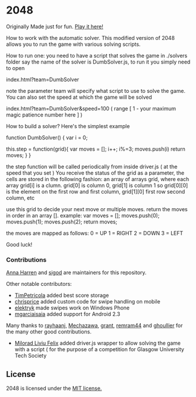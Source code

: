# 2048
Originally Made just for fun. [Play it here!](http://gabrielecirulli.github.io/2048/)

How to work with the automatic solver.
This modified version of 2048 allows you to run the game with various solving scripts.

How to run one: you need to have a script that solves the game in ./solvers folder
say the name of the solver is DumbSolver.js, to run it you simply need to open

index.html?team=DumbSolver

note the parameter team will specify what script to use to solve the game.
You can also set the speed at which the game will be solved

index.html?team=DumbSolver&speed=100 ( range [ 1 - your maximum magic patience number here ] )

How to build a solver? Here's the simplest example

function DumbSolver()
{
  var i = 0;
  
  this.step = function(grid){
    var moves = [];
    i++;
    i%=3; 
    moves.push(i)
    return moves;
  }
}

the step function will be called periodically from inside driver.js ( at the speed that you set )
You receive the status of the grid as a parameter, the cells are stored in the following fashion:
an array of arrays grid, where each array grid[i] is a clumn.
grid[0] is column 0, grid[1] is column 1
so grid[0][0] is the element on the first row and first column, grid[1][0] first row second column, etc

use this grid to decide your next move or multiple moves. 
return the moves in order in an array []. 
example:
var moves = [];
moves.push(0);
moves.push(1);
moves.push(2);
return moves;

the moves are mapped as follows:
0 = UP
1 = RIGHT
2 = DOWN
3 = LEFT

Good luck!

### Contributions

[Anna Harren](https://github.com/iirelu/) and [sigod](https://github.com/sigod) are maintainers for this repository.

Other notable contributors:

 - [TimPetricola](https://github.com/TimPetricola) added best score storage
 - [chrisprice](https://github.com/chrisprice) added custom code for swipe handling on mobile
 - [elektryk](https://github.com/elektryk) made swipes work on Windows Phone
 - [mgarciaisaia](https://github.com/mgarciaisaia) added support for Android 2.3

Many thanks to [rayhaanj](https://github.com/rayhaanj), [Mechazawa](https://github.com/Mechazawa), [grant](https://github.com/grant), [remram44](https://github.com/remram44) and [ghoullier](https://github.com/ghoullier) for the many other good contributions.

- [Milorad Liviu Felix](https://github.com/iFlex) added driver.js wrapper to allow solving the game with a script ( for the purpose of a competition for Glasgow University Tech Society

## License
2048 is licensed under the [MIT license.](https://github.com/gabrielecirulli/2048/blob/master/LICENSE.txt)


